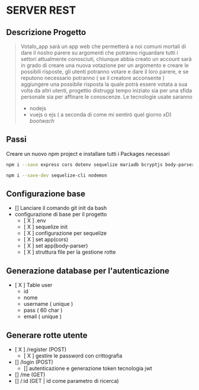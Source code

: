 # SERVER REST

## Descrizione Progetto


> Votalo_app sarà un app web che permetterà a noi comuni mortali di dare il nostro parere su argomenti che potranno riguardare tutti i settori attualmente conosciuti, chiunque abbia creato un account sarà in grado di creare una nuova votazione per un argomento e creare le possibili risposte, gli utenti potranno votare e dare il loro parere, e se reputono necessario potranno ( se il creatore acconsente ) aggiungere una possibile risposta la quale potrà essere votata a sua volta da altri utenti, progettio distruggi tempo iniziato sia per una sfida personale sia per affinare le conoscenze. 
> Le tecnologie usate saranno
> - nodejs
> - vuejs o ejs ( a seconda di come mi sentirò quel giorno xD) *bootwach*


## Passi

Creare un nuovo npm project e installare tutti i Packages necessari

```bash
npm i --save express cors dotenv sequelize mariadb bcryptjs body-parser jsonwebtoken morgan express-validator helmet 

npm i --save-dev sequelize-cli nodemon
```

## Configurazione base

* [] Lanciare il comando git init da bash
* configurazione di base per il progetto
  * [ X ] .env
  * [ X ] sequelize init 
  * [ X ] configurazione per sequelize
  * [ X ] set app(cors)
  * [ X ] set app(body-parser)
  * [ X ] struttura file per la gestione rotte

## Generazione database per l'autenticazione

* [ X ] Table user
  * id
  * nome
  * username ( unique )
  * pass ( 60 char )
  * email ( unique )

## Generare rotte utente
* [ X ] /register (POST)
  * [ X ] gestire le password con crittografia
* [] /login (POST)
  * [] autenticazione e generazione token tecnologia jwt
* [] /me (GET)
* [] /:id (GET | id come parametro di ricerca)
  
